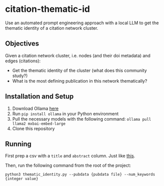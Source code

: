 # citation-thematic-id
Use an automated prompt engineering approach with a local LLM to get the thematic identity of a citation network cluster.

## Objectives

Given a citation network cluster, i.e. nodes (and their doi metadata) and edges (citations):
- Get the thematic identity of the cluster (what does this community study?)
- What is the most defining publication in this network thematically?

## Installation and Setup

1. Download Ollama [here](https://ollama.com/download)
2. Run `pip install ollama` in your Python environment
3. Pull the necessary models with the following command: `ollama pull llama2 mxbai-embed-large`
4. Clone this repository

## Running

First prep a csv with a `title` and `abstract` column. Just like [this](https://github.com/vikramr2/citation-thematic-id/blob/main/data/dois_with_abstracts.csv).

Then, run the following command from the root of the project:

```
python3 thematic_identity.py --pubdata {pubdata file} --num_keywords {integer value}
```
